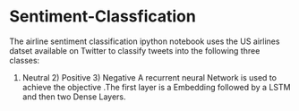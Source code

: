 # Sentiment-Classfication
The airline sentiment classification ipython notebook uses the US airlines datset available on Twitter to classify tweets into the following three classes: 
1) Neutral 2) Positive 3) Negative
A recurrent neural Network is used to achieve the objective .The first layer is a Embedding followed by a LSTM and then two Dense Layers.
